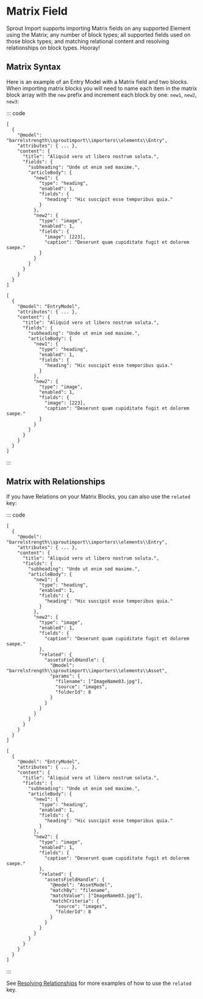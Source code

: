 # Matrix Field

Sprout Import supports importing Matrix fields on any supported Element using the Matrix; any number of block types; all supported fields used on those block types; and matching relational content and resolving relationships on block types. Hooray!

## Matrix Syntax

Here is an example of an Entry Model with a Matrix field and two blocks. When importing matrix blocks you will need to name each item in the matrix block array with the `new` prefix and increment each block by one: `new1`, `new2`, `new3`:

::: code

``` craft3
[  
  {
    "@model": "barrelstrength\\sproutimport\\importers\\elements\\Entry",
    "attributes": { ... },
    "content": {
      "title": "Aliquid vero ut libero nostrum soluta.",
      "fields": {
        "subheading": "Unde ut enim sed maxime.",
        "articleBody": {
          "new1": {
            "type": "heading",
            "enabled": 1,
            "fields": {
              "heading": "Hic suscipit esse temporibus quia."
            }
          },
          "new2": {
            "type": "image",
            "enabled": 1,
            "fields": {
              "image": [223],
              "caption": "Deserunt quam cupiditate fugit et dolorem saepe."
            }
          }
        }
      }
    }
  }
]
```

``` craft2
[  
  {
    "@model": "EntryModel",
    "attributes": { ... },
    "content": {
      "title": "Aliquid vero ut libero nostrum soluta.",
      "fields": {
        "subheading": "Unde ut enim sed maxime.",
        "articleBody": {
          "new1": {
            "type": "heading",
            "enabled": 1,
            "fields": {
              "heading": "Hic suscipit esse temporibus quia."
            }
          },
          "new2": {
            "type": "image",
            "enabled": 1,
            "fields": {
              "image": [223],
              "caption": "Deserunt quam cupiditate fugit et dolorem saepe."
            }
          }
        }
      }
    }
  }
]
```

:::

## Matrix with Relationships

If you have Relations on your Matrix Blocks, you can also use the `related` key:

::: code

``` craft3
[  
  {
    "@model": "barrelstrength\\sproutimport\\importers\\elements\\Entry",
    "attributes": { ... },
    "content": {
      "title": "Aliquid vero ut libero nostrum soluta.",
      "fields": {
        "subheading": "Unde ut enim sed maxime.",
        "articleBody": {
          "new1": {
            "type": "heading",
            "enabled": 1,
            "fields": {
              "heading": "Hic suscipit esse temporibus quia."
            }
          },
          "new2": {
            "type": "image",
            "enabled": 1,
            "fields": {
              "caption": "Deserunt quam cupiditate fugit et dolorem saepe."
            },
            "related": {
              "assetsFieldHandle": {
                "@model": "barrelstrength\\sproutimport\\importers\\elements\\Asset",
                "params": {
                  "filename": ["ImageName03.jpg"],
                  "source": "images",
                  "folderId": 8
                }
              }
            }
          }
        }
      }
    }
  }
]
```

``` craft2
[  
  {
    "@model": "EntryModel",
    "attributes": { ... },
    "content": {
      "title": "Aliquid vero ut libero nostrum soluta.",
      "fields": {
        "subheading": "Unde ut enim sed maxime.",
        "articleBody": {
          "new1": {
            "type": "heading",
            "enabled": 1,
            "fields": {
              "heading": "Hic suscipit esse temporibus quia."
            }
          },
          "new2": {
            "type": "image",
            "enabled": 1,
            "fields": {
              "caption": "Deserunt quam cupiditate fugit et dolorem saepe."
            },
            "related": {
              "assetsFieldHandle": {
                "@model": "AssetModel",
                "matchBy": "filename",
                "matchValue": ["ImageName03.jpg"],
                "matchCriteria": {
                  "source": "images",
                  "folderId": 8
                }
              }
            }
          }
        }
      }
    }
  }
]
```

:::

See [Resolving Relationships](./resolve-relationships.md) for more examples of how to use the `related` key.

